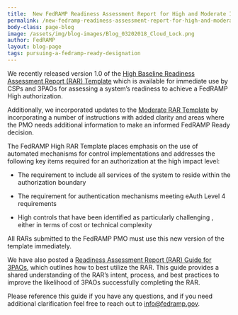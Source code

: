 ```yaml
---
title:  New FedRAMP Readiness Assessment Report for High and Moderate Impact Systems
permalink: /new-fedramp-readiness-assessment-report-for-high-and-moderate-impact-systems/
body-class: page-blog
image: /assets/img/blog-images/Blog_03202018_Cloud_Lock.png
author: FedRAMP
layout: blog-page
tags: pursuing-a-fedramp-ready-designation
---
```

We recently released version 1.0 of the [High Baseline Readiness Assessment Report (RAR) Template](https://www.fedramp.gov/assets/resources/templates/FedRAMP-High-RAR-Template.docx) which is available for immediate use by CSPs and 3PAOs for assessing a system’s readiness to achieve a FedRAMP High authorization.

Additionally, we incorporated updates to the [Moderate RAR Template](https://www.fedramp.gov/assets/resources/templates/FedRAMP-Moderate-RAR-Template.docx) by incorporating a number of instructions with added clarity and areas where the PMO needs additional information to make an informed FedRAMP Ready decision.

The FedRAMP High RAR Template places emphasis on the use of automated mechanisms for control implementations and addresses the following key items required for an authorization at the high impact level:

* The requirement to include all services of the system to reside within the authorization boundary

* The requirement for authentication mechanisms meeting eAuth Level 4 requirements

* High controls that have been identified as particularly challenging , either in terms of cost or technical complexity

All RARs submitted to the FedRAMP PMO must use this new version of the template immediately. 

We have also posted a [Readiness Assessment Report (RAR) Guide for 3PAOs](https://www.fedramp.gov/assets/resources/documents/3PAO_Readiness_Assessment_Report_Guide.pdf), which outlines how to best utilize the RAR. This guide provides a shared understanding of the RAR’s intent, process, and best practices to improve the likelihood of 3PAOs successfully completing the RAR.

Please reference this guide if you have any questions, and if you need additional clarification feel free to reach out to [info@fedramp.gov](mailto:info@fedramp.gov).
